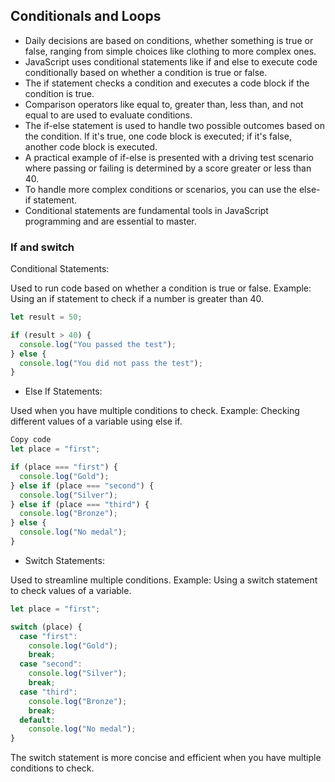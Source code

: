 ## Conditionals and Loops
- Daily decisions are based on conditions, whether something is true or false, ranging from simple choices like clothing to more complex ones.
- JavaScript uses conditional statements like if and else to execute code conditionally based on whether a condition is true or false.
- The if statement checks a condition and executes a code block if the condition is true.
- Comparison operators like equal to, greater than, less than, and not equal to are used to evaluate conditions.
- The if-else statement is used to handle two possible outcomes based on the condition. If it's true, one code block is executed; if it's false, another code block is executed.
- A practical example of if-else is presented with a driving test scenario where passing or failing is determined by a score greater or less than 40.
- To handle more complex conditions or scenarios, you can use the else-if statement.
- Conditional statements are fundamental tools in JavaScript programming and are essential to master.

### If and switch
Conditional Statements:

Used to run code based on whether a condition is true or false.
Example: Using an if statement to check if a number is greater than 40.
```javascript
let result = 50;

if (result > 40) {
  console.log("You passed the test");
} else {
  console.log("You did not pass the test");
}
```
- Else If Statements:

Used when you have multiple conditions to check.
Example: Checking different values of a variable using else if.
```javascript
Copy code
let place = "first";

if (place === "first") {
  console.log("Gold");
} else if (place === "second") {
  console.log("Silver");
} else if (place === "third") {
  console.log("Bronze");
} else {
  console.log("No medal");
}
```
- Switch Statements:

Used to streamline multiple conditions.
Example: Using a switch statement to check values of a variable.
```javascript
let place = "first";

switch (place) {
  case "first":
    console.log("Gold");
    break;
  case "second":
    console.log("Silver");
    break;
  case "third":
    console.log("Bronze");
    break;
  default:
    console.log("No medal");
}
```
The switch statement is more concise and efficient when you have multiple conditions to check.